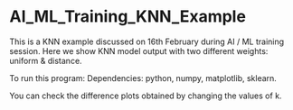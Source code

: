 # AI_ML_Training_KNN_Example

This is a KNN example discussed on 16th February during AI / ML training session. Here we show KNN model output with two different weights: uniform & distance.

To run this program:
Dependencies: python, numpy, matplotlib, sklearn.

You can check the difference plots obtained by changing the values of k.
